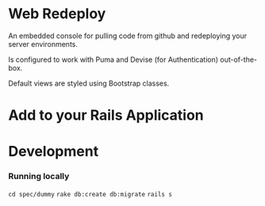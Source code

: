 # Web Redeploy

An embedded console for pulling code from github and redeploying your server environments.

Is configured to work with Puma and Devise (for Authentication) out-of-the-box.

Default views are styled using Bootstrap classes.



# Add to your Rails Application




# Development

### Running locally

`cd spec/dummy`
`rake db:create db:migrate`
`rails s`
